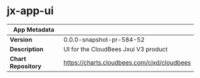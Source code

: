 # jx-app-ui

|App Metadata||
|---|---|
| **Version** | 0.0.0-snapshot-pr-584-52 |
| **Description** | UI for the CloudBees Jxui V3 product |
| **Chart Repository** | https://charts.cloudbees.com/cjxd/cloudbees |
